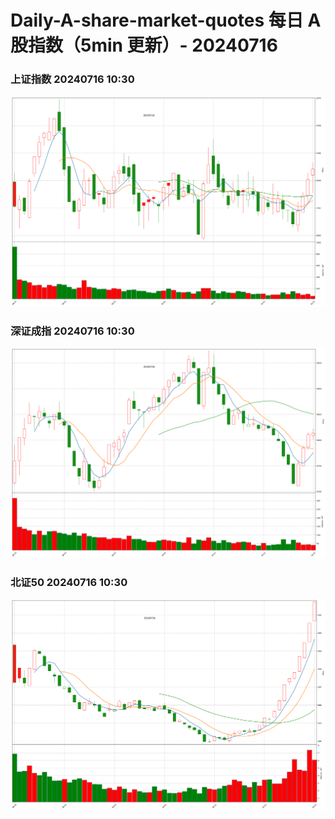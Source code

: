 
# Daily-A-share-market-quotes 每日 A 股指数（5min 更新）- 20240716

### 上证指数 20240716 10:30
![](./fig/2024/7/20240716-sh000001.png)

### 深证成指 20240716 10:30
![](./fig/2024/7/20240716-sz399001.png)

### 北证50 20240716 10:30
![](./fig/2024/7/20240716-bj899050.png)
